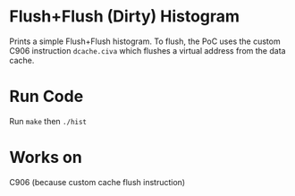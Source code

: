 # Flush+Flush (Dirty) Histogram

Prints a simple Flush+Flush histogram. 
To flush, the PoC uses the custom C906 instruction `dcache.civa` which flushes a virtual address from the data cache. 

# Run Code
Run `make` then `./hist`

# Works on 
C906 (because custom cache flush instruction)